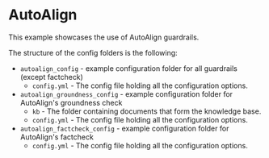 # AutoAlign

This example showcases the use of AutoAlign guardrails.

The structure of the config folders is the following:
- `autoalign_config` - example configuration folder for all guardrails (except factcheck)
  - `config.yml` - The config file holding all the configuration options.
- `autoalign_groundness_config` - example configuration folder for AutoAlign's groundness check
  - `kb` - The folder containing documents that form the knowledge base.
  - `config.yml` - The config file holding all the configuration options.
- `autoalign_factcheck_config` - example configuration folder for AutoAlign's factcheck
  - `config.yml` - The config file holding all the configuration options.
